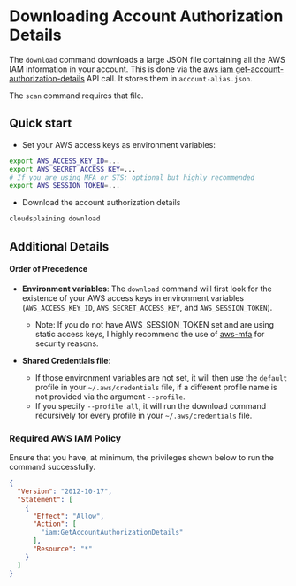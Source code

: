 # Downloading Account Authorization Details

The `download` command downloads a large JSON file containing all the AWS IAM information in your account. This is done via the [aws iam get-account-authorization-details](https://docs.aws.amazon.com/cli/latest/reference/iam/get-account-authorization-details.html) API call. It stores them in `account-alias.json`.

The `scan` command requires that file.

## Quick start

* Set your AWS access keys as environment variables:

```bash
export AWS_ACCESS_KEY_ID=...
export AWS_SECRET_ACCESS_KEY=...
# If you are using MFA or STS; optional but highly recommended
export AWS_SESSION_TOKEN=...
```

* Download the account authorization details

```bash
cloudsplaining download
```

## Additional Details

#### Order of Precedence

* **Environment variables**: The `download` command will first look for the existence of your AWS access keys in environment variables (`AWS_ACCESS_KEY_ID`, `AWS_SECRET_ACCESS_KEY`, and `AWS_SESSION_TOKEN`).
  - Note: If you do not have AWS_SESSION_TOKEN set and are using static access keys, I highly recommend the use of [aws-mfa](https://github.com/broamski/aws-mfa) for security reasons.

* **Shared Credentials file**:
  - If those environment variables are not set, it will then use the `default` profile in your `~/.aws/credentials` file, if a different profile name is not provided via the argument `--profile`.
  - If you specify `--profile all`, it will run the download command recursively for every profile in your `~/.aws/credentials` file.


### Required AWS IAM Policy

Ensure that you have, at minimum, the privileges shown below to run the command successfully.

```json
{
  "Version": "2012-10-17",
  "Statement": [
    {
      "Effect": "Allow",
      "Action": [
        "iam:GetAccountAuthorizationDetails"
      ],
      "Resource": "*"
    }
  ]
}
```
